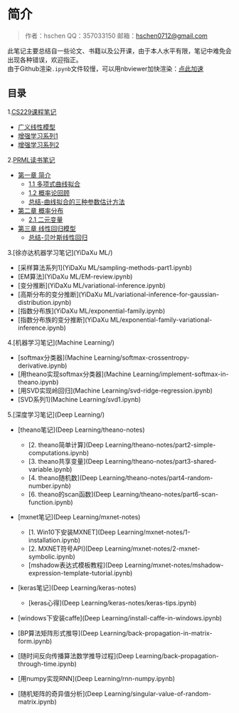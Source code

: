 # 简介

> 作者：hschen
QQ：357033150
邮箱：hschen0712@gmail.com

此笔记主要总结自一些论文、书籍以及公开课，由于本人水平有限，笔记中难免会出现各种错误，欢迎指正。  
由于Github渲染`.ipynb`文件较慢，可以用nbviewer加快渲染：[点此加速](http://nbviewer.jupyter.org/github/hschen0712/machine-learning-notes/blob/master/README.ipynb)


## 目录

1.[CS229课程笔记](CS229/)
- [广义线性模型](CS229/GLM.ipynb)
- [增强学习系列1](CS229/RL1.ipynb)
- [增强学习系列2](CS229/RL2.ipynb)

2.[PRML读书笔记](PRML/)
- [第一章 简介](PRML/Chap1-Introduction)
    - [1.1 多项式曲线拟合](PRML/Chap1-Introduction/1.1-polynomial-curve-fitting.ipynb)
    - [1.2 概率论回顾](PRML/Chap1-Introduction/1.2-probability-theory.ipynb)
    - [总结-曲线拟合的三种参数估计方法](PRML/Chap1-Introduction/Summary-three-curve-fitting-approaches.ipynb)
- [第二章 概率分布](PRML/Chap2-Probability-Distributions)
	- [2.1 二元变量](PRML/Chap2-Probability-Distributions/2.1-binary-variables.ipynb)
- [第三章 线性回归模型](PRML/Chap3-Linear-Models-For-Regression)
    - [总结-贝叶斯线性回归](PRML/Chap3-Linear-Models-For-Regression/summary-baysian-linear-regression.ipynb)

3.[徐亦达机器学习笔记](YiDaXu ML/)
- [采样算法系列1](YiDaXu ML/sampling-methods-part1.ipynb)
- [EM算法](YiDaXu ML/EM-review.ipynb)
- [变分推断](YiDaXu ML/variational-inference.ipynb)
- [高斯分布的变分推断](YiDaXu ML/variational-inference-for-gaussian-distribution.ipynb)
- [指数分布族](YiDaXu ML/exponential-family.ipynb)
- [指数分布族的变分推断](YiDaXu ML/exponential-family-variational-inference.ipynb)

4.[机器学习笔记](Machine Learning/)
- [softmax分类器](Machine Learning/softmax-crossentropy-derivative.ipynb)
- [用theano实现softmax分类器](Machine Learning/implement-softmax-in-theano.ipynb)
- [用SVD实现岭回归](Machine Learning/svd-ridge-regression.ipynb)
- [SVD系列1](Machine Learning/svd1.ipynb)

5.[深度学习笔记](Deep Learning/)
- [theano笔记](Deep Learning/theano-notes)
  - [2. theano简单计算](Deep Learning/theano-notes/part2-simple-computations.ipynb)
  - [3. theano共享变量](Deep Learning/theano-notes/part3-shared-variable.ipynb)
  - [4. theano随机数](Deep Learning/theano-notes/part4-random-number.ipynb)
  - [6. theano的scan函数](Deep Learning/theano-notes/part6-scan-function.ipynb)
- [mxnet笔记](Deep Learning/mxnet-notes)
  - [1. Win10下安装MXNET](Deep Learning/mxnet-notes/1-installation.ipynb)
  - [2. MXNET符号API](Deep Learning/mxnet-notes/2-mxnet-symbolic.ipynb)
  - [mshadow表达式模板教程](Deep Learning/mxnet-notes/mshadow-expression-template-tutorial.ipynb)
- [keras笔记](Deep Learning/keras-notes)
  - [keras心得](Deep Learning/keras-notes/keras-tips.ipynb)

- [windows下安装caffe](Deep Learning/install-caffe-in-windows.ipynb)
- [BP算法矩阵形式推导](Deep Learning/back-propagation-in-matrix-form.ipynb)
- [随时间反向传播算法数学推导过程](Deep Learning/back-propagation-through-time.ipynb)
- [用numpy实现RNN](Deep Learning/rnn-numpy.ipynb)
- [随机矩阵的奇异值分析](Deep Learning/singular-value-of-random-matrix.ipynb)
